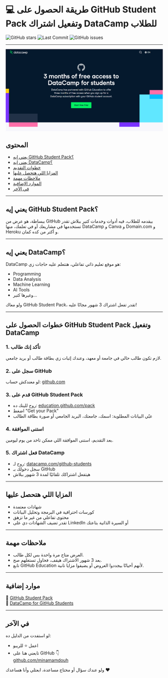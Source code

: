 # 💻 طريقة الحصول على GitHub Student Pack وتفعيل اشتراك DataCamp للطلاب

![GitHub stars](https://img.shields.io/github/stars/MinaaMamdouh/datacamp-github-student-activation)
![Last Commit](https://img.shields.io/github/last-commit/MinaaMamdouh/datacamp-github-student-activation)
![GitHub issues](https://img.shields.io/github/issues/MinaaMamdouh/datacamp-github-student-activation)



---
![GitHub issues](https://github.com/MinaaMamdouh/datacamp-github-student-activation/blob/main/Screenshot%202025-04-29%20221815.png)


##  المحتوى
- [يعني إيه GitHub Student Pack؟](#يعني-إيه-github-student-pack)
- [يعني إيه DataCamp؟](#يعني-إيه-datacamp)
- [خطوات التقديم](#خطوات-الحصول-على-github-student-pack-وتفعيل-datacamp)
- [المزايا اللي هتحصل عليها](#المزايا-اللي-هتحصل-عليها)
- [ملاحظات مهمة](#ملاحظات-مهمة)
- [الموارد الإضافية](#موارد-إضافية)
- [في الآخر](#في-الآخر)

---

## يعني إيه GitHub Student Pack؟

ببساطة، هو عرض من GitHub بيقدمه للطلاب، فيه أدوات وخدمات كتير ببلاش تقدر تستخدمها في مشاريعك أو في تعلمك، منها DataCamp و Canva و Domain.com و Heroku و أكتر من كده كمان.

---

## يعني إيه DataCamp؟

DataCamp هو موقع تعليم ذاتي تفاعلي، هتتعلم عليه حاجات زي:
- Programming
- Data Analysis
- Machine Learning
- AI Tools
- وغيرها كتير...

ولو معاك GitHub Student Pack، تقدر تفعل اشتراك 3 شهور مجانًا عليه!

---

## خطوات الحصول على GitHub Student Pack وتفعيل DataCamp

### 1. تأكد إنك طالب
لازم تكون طالب حالي في جامعة أو معهد، وعندك إثبات زي بطاقة طالب أو بريد جامعي.

### 2. سجل على GitHub
لو معندكش حساب:
 [github.com](https://github.com)

### 3. قدم على GitHub Student Pack
- روح للينك ده: [education.github.com/pack](https://education.github.com/pack)
- اضغط "Get your Pack"
- عبّي البيانات المطلوبة: اسمك، جامعتك، البريد الجامعي أو صورة بطاقة الطالب

### 4. استنى الموافقة
بعد التقديم، استنى الموافقة اللي ممكن تاخد من يوم ليومين.

### 5. فعل اشتراك DataCamp
- روح لـ: [datacamp.com/github-students](https://www.datacamp.com/github-students)
- سجل دخولك بـ GitHub
- هيتفعل اشتراكك تلقائيًا لمدة 3 شهور ببلاش

---

## المزايا اللي هتحصل عليها

- شهادات معتمدة  
- كورسات احترافية في البرمجة وتحليل البيانات  
- محتوى تفاعلي من غير ما تزهق  
- تقدر تضيف الشهادات دي على LinkedIn أو السيرة الذاتية بتاعتك

---

## ملاحظات مهمة

- العرض متاح مرة واحدة بس لكل طالب.
- بعد 3 شهور الاشتراك هيقف، فحاول تستغلهم صح.
- تابع GitHub Education لأنهم أحيانًا بيجددوا العروض أو يضيفوا مزايا تانية.

---

## موارد إضافية

🔗 [GitHub Student Pack](https://education.github.com/pack)  
🔗 [DataCamp for GitHub Students](https://www.datacamp.com/github-students)

---

## في الآخر

لو استفدت من الدليل ده:
- اعمل ⭐ للريبو
- تابعني هنا على GitHub 👇  
[github.com/minamamdouh](https://github.com/MinaaMamdouh)

ولو عندك سؤال أو محتاج مساعدة، ابعتلي وأنا هساعدك ❤️  
